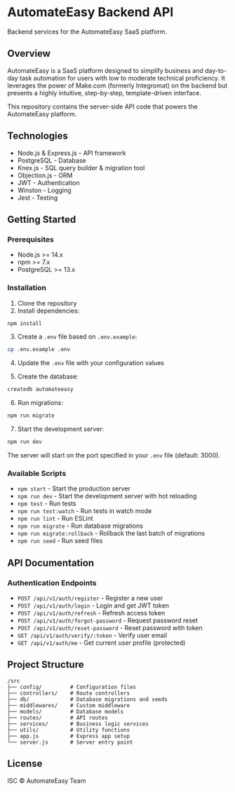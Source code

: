 # AutomateEasy Backend API

Backend services for the AutomateEasy SaaS platform.

## Overview

AutomateEasy is a SaaS platform designed to simplify business and day-to-day task automation for users with low to moderate technical proficiency. It leverages the power of Make.com (formerly Integromat) on the backend but presents a highly intuitive, step-by-step, template-driven interface.

This repository contains the server-side API code that powers the AutomateEasy platform.

## Technologies

- Node.js & Express.js - API framework
- PostgreSQL - Database
- Knex.js - SQL query builder & migration tool
- Objection.js - ORM
- JWT - Authentication
- Winston - Logging
- Jest - Testing

## Getting Started

### Prerequisites

- Node.js >= 14.x
- npm >= 7.x
- PostgreSQL >= 13.x

### Installation

1. Clone the repository
2. Install dependencies:

```bash
npm install
```

3. Create a `.env` file based on `.env.example`:

```bash
cp .env.example .env
```

4. Update the `.env` file with your configuration values

5. Create the database:

```bash
createdb automateeasy
```

6. Run migrations:

```bash
npm run migrate
```

7. Start the development server:

```bash
npm run dev
```

The server will start on the port specified in your `.env` file (default: 3000).

### Available Scripts

- `npm start` - Start the production server
- `npm run dev` - Start the development server with hot reloading
- `npm test` - Run tests
- `npm run test:watch` - Run tests in watch mode
- `npm run lint` - Run ESLint
- `npm run migrate` - Run database migrations
- `npm run migrate:rollback` - Rollback the last batch of migrations
- `npm run seed` - Run seed files

## API Documentation

### Authentication Endpoints

- `POST /api/v1/auth/register` - Register a new user
- `POST /api/v1/auth/login` - Login and get JWT token
- `POST /api/v1/auth/refresh` - Refresh access token
- `POST /api/v1/auth/forgot-password` - Request password reset
- `POST /api/v1/auth/reset-password` - Reset password with token
- `GET /api/v1/auth/verify/:token` - Verify user email
- `GET /api/v1/auth/me` - Get current user profile (protected)

## Project Structure

```
/src
├── config/         # Configuration files
├── controllers/    # Route controllers
├── db/             # Database migrations and seeds
├── middlewares/    # Custom middleware
├── models/         # Database models
├── routes/         # API routes
├── services/       # Business logic services
├── utils/          # Utility functions
├── app.js          # Express app setup
└── server.js       # Server entry point
```

## License

ISC © AutomateEasy Team 